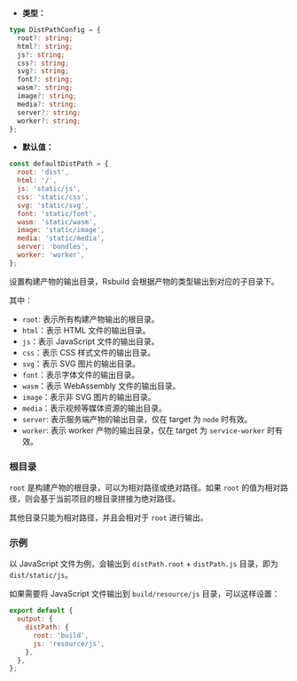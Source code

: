 - **类型：**

```ts
type DistPathConfig = {
  root?: string;
  html?: string;
  js?: string;
  css?: string;
  svg?: string;
  font?: string;
  wasm?: string;
  image?: string;
  media?: string;
  server?: string;
  worker?: string;
};
```

- **默认值：**

```js
const defaultDistPath = {
  root: 'dist',
  html: '/',
  js: 'static/js',
  css: 'static/css',
  svg: 'static/svg',
  font: 'static/font',
  wasm: 'static/wasm',
  image: 'static/image',
  media: 'static/media',
  server: 'bundles',
  worker: 'worker',
};
```

设置构建产物的输出目录，Rsbuild 会根据产物的类型输出到对应的子目录下。

其中：

- `root`: 表示所有构建产物输出的根目录。
- `html`：表示 HTML 文件的输出目录。
- `js`：表示 JavaScript 文件的输出目录。
- `css`：表示 CSS 样式文件的输出目录。
- `svg`：表示 SVG 图片的输出目录。
- `font`：表示字体文件的输出目录。
- `wasm`：表示 WebAssembly 文件的输出目录。
- `image`：表示非 SVG 图片的输出目录。
- `media`：表示视频等媒体资源的输出目录。
- `server`: 表示服务端产物的输出目录，仅在 target 为 `node` 时有效。
- `worker`: 表示 worker 产物的输出目录，仅在 target 为 `service-worker` 时有效。

### 根目录

`root` 是构建产物的根目录，可以为相对路径或绝对路径。如果 `root` 的值为相对路径，则会基于当前项目的根目录拼接为绝对路径。

其他目录只能为相对路径，并且会相对于 `root` 进行输出。

### 示例

以 JavaScript 文件为例，会输出到 `distPath.root` + `distPath.js` 目录，即为 `dist/static/js`。

如果需要将 JavaScript 文件输出到 `build/resource/js` 目录，可以这样设置：

```js
export default {
  output: {
    distPath: {
      root: 'build',
      js: 'resource/js',
    },
  },
};
```
